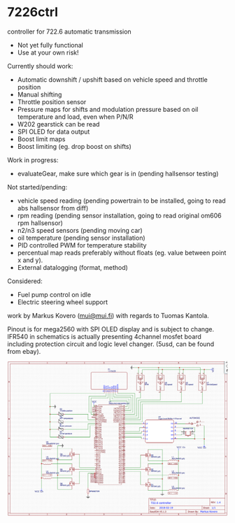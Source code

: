 # 7226ctrl
controller for 722.6 automatic transmission

- Not yet fully functional
- Use at your own risk!

Currently should work:
- Automatic downshift / upshift based on vehicle speed and throttle position
- Manual shifting
- Throttle position sensor
- Pressure maps for shifts and modulation pressure based on oil temperature and load, even when P/N/R
- W202 gearstick can be read
- SPI OLED for data output
- Boost limit maps
- Boost limiting (eg. drop boost on shifts)

Work in progress:
- evaluateGear, make sure which gear is in (pending hallsensor testing)

Not started/pending:
- vehicle speed reading (pending powertrain to be installed, going to read abs hallsensor from diff)
- rpm reading (pending sensor installation, going to read original om606 rpm hallsensor)
- n2/n3 speed sensors (pending moving car)
- oil temperature (pending sensor installation)
- PID controlled PWM for temperature stability
- percentual map reads preferably without floats (eg. value between point x and y).
- External datalogging (format, method)

Considered:
- Fuel pump control on idle
- Electric steering wheel support

work by Markus Kovero (mui@mui.fi) with regards to Tuomas Kantola.

Pinout is for mega2560 with SPI OLED display and is subject to change.
IFR540 in schematics is actually presenting 4channel mosfet board including protection circuit and logic level changer. (5usd, can be found from ebay).

![Alt text](/schematics.png?raw=true "Title")

